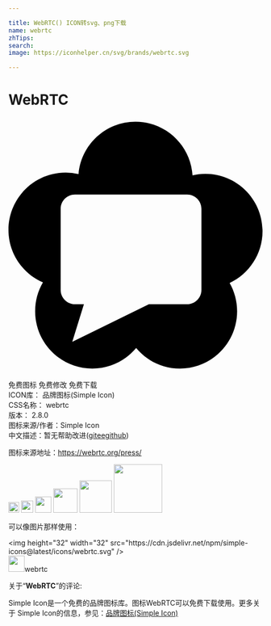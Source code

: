 ```yaml
---

title: WebRTC() ICON转svg、png下载
name: webrtc
zhTips: 
search: 
image: https://iconhelper.cn/svg/brands/webrtc.svg

---
```


# WebRTC  <small style="font-size: 60%;font-weight: 100"></small>

<div id="svg" class="svg-wrap">
<svg role="img" xmlns="http://www.w3.org/2000/svg" viewBox="0 0 24 24"><title>WebRTC icon</title><path d="M11.9998.3598c-2.8272 0-5.1456 2.1733-5.3793 4.94a5.4117 5.4117 0 00-1.2207-.1401C2.418 5.1597 0 7.5779 0 10.5603c0 2.2203 1.341 4.1274 3.2568 4.957a5.3734 5.3734 0 00-.7372 2.7227c0 2.9823 2.4175 5.4002 5.4002 5.4002 1.6627 0 3.1492-.7522 4.1397-1.934.9906 1.1818 2.4773 1.934 4.1398 1.934 2.983 0 5.4004-2.418 5.4004-5.4002 0-.9719-.258-1.883-.7073-2.6708C22.7283 14.7068 24 12.8418 24 10.6795c0-2.9823-2.4175-5.4006-5.3998-5.4006-.417 0-.8223.049-1.2121.1384C17.2112 2.5949 14.867.3598 11.9998.3598zm-5.717 6.8683h10.5924c.7458 0 1.352.605 1.352 1.3487v7.6463c0 .7438-.6062 1.3482-1.352 1.3482h-3.6085l-7.24 3.5491 1.1008-3.5491h-.8447c-.7458 0-1.3522-.6044-1.3522-1.3482V8.5768c0-.7438.6064-1.3487 1.3522-1.3487Z"/></svg>
</div>
<detail full-name='webrtc'></detail>

<div class="detail-page">
<p>
<span><span class="badge-success badge">免费图标</span> <span class="badge-success badge">免费修改</span>  <span class="badge-success badge">免费下载</span> </span>
<br/>
<span>
ICON库：
<span class="badge-secondary badge">品牌图标(Simple Icon)</span> 
</span>
<br/>
<span>
CSS名称：
<span class="badge-secondary badge">webrtc</span> 
</span>

<br/>
<span>
版本：
<span class="badge-secondary badge">2.8.0</span> 
</span>
<br/>
<span>图标来源/作者：<span class="badge-light badge">Simple Icon</span></span> 
<br/>
<span class="zh-detail">中文描述：暂无<span class="help-link"><span>帮助改进</span>(<a href="https://gitee.com/liuwave/icon-helper/edit/master/json/brands/webrtc.json" target="_blank" rel="noopener noreferrer">gitee</a><a href="https://github.com/liuwave/icon-helper/edit/master/json/brands/webrtc.json" target="_blank" rel="noopener noreferrer">github</a></span>)</span><br/>
</p>
</div><div class="description description alert alert-light"><p>图标来源地址：<a href="https://webrtc.org/press/" target="_blank" rel="noopener noreferrer">https://webrtc.org/press/</a></p></div>
<div class="alert alert-dark">
<img height="21" width="21" src="https://cdn.jsdelivr.net/npm/simple-icons@latest/icons/webrtc.svg" />
<img height="24" width="24" src="https://cdn.jsdelivr.net/npm/simple-icons@latest/icons/webrtc.svg" />
<img height="32" width="32" src="https://cdn.jsdelivr.net/npm/simple-icons@latest/icons/webrtc.svg" />
<img height="48" width="48" src="https://cdn.jsdelivr.net/npm/simple-icons@latest/icons/webrtc.svg" />
<img height="64" width="64" src="https://cdn.jsdelivr.net/npm/simple-icons@latest/icons/webrtc.svg" />
<img height="96" width="96" src="https://cdn.jsdelivr.net/npm/simple-icons@latest/icons/webrtc.svg" />

</div>
<div>
  <p>可以像图片那样使用：    
  </p>
  <div class="alert alert-primary" style="font-size: 14px">
    &lt;img height="32" width="32" src="https://cdn.jsdelivr.net/npm/simple-icons@latest/icons/webrtc.svg" /&gt;
    <copy-btn content='<img height="32" width="32" src="https://cdn.jsdelivr.net/npm/simple-icons@latest/icons/webrtc.svg" />'></copy-btn>
  </div>
  <div class="alert alert-secondary">
    <img height="32" width="32" src="https://cdn.jsdelivr.net/npm/simple-icons@latest/icons/webrtc.svg" />webrtc
    <copy-btn content="webrtc" btn-title="复制图标名称"></copy-btn>
  </div>
</div>
<div class="icon-detail__container">
<p>关于“<b>WebRTC</b>”的评论:</p>
</div>
<Vssue title="关于“WebRTC”的评论" />
<div><p>Simple Icon是一个免费的品牌图标库。图标WebRTC可以免费下载使用。更多关于  Simple Icon的信息，参见：<a target="_blank" href="https://iconhelper.cn/brands.html">品牌图标(Simple Icon)</a>
</p></div>
